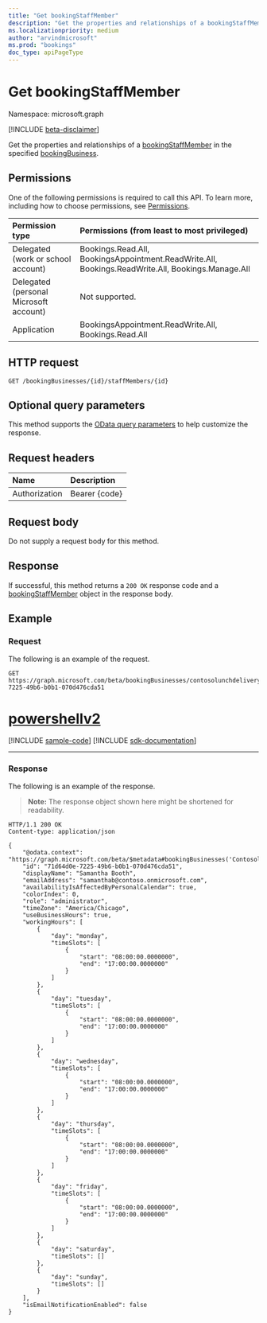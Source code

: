 ```yaml
---
title: "Get bookingStaffMember"
description: "Get the properties and relationships of a bookingStaffMember in the specified bookingbusiness."
ms.localizationpriority: medium
author: "arvindmicrosoft"
ms.prod: "bookings"
doc_type: apiPageType
---
```


# Get bookingStaffMember

Namespace: microsoft.graph

 [!INCLUDE [beta-disclaimer](../../includes/beta-disclaimer.md)]

Get the properties and relationships of a [bookingStaffMember](../resources/bookingstaffmember.md) in the specified [bookingBusiness](../resources/bookingbusiness.md).

## Permissions

One of the following permissions is required to call this API. To learn more, including how to choose permissions, see [Permissions](/graph/permissions-reference).

|Permission type      | Permissions (from least to most privileged)              |
|:--------------------|:---------------------------------------------------------|
|Delegated (work or school account) |  Bookings.Read.All, BookingsAppointment.ReadWrite.All, Bookings.ReadWrite.All, Bookings.Manage.All   |
|Delegated (personal Microsoft account) | Not supported.   |
|Application | BookingsAppointment.ReadWrite.All, Bookings.Read.All  |

## HTTP request
<!-- { "blockType": "ignored" } -->
```http
GET /bookingBusinesses/{id}/staffMembers/{id}
```

## Optional query parameters

This method supports the [OData query parameters](/graph/query-parameters) to help customize the response.

## Request headers

| Name      |Description|
|:----------|:----------|
| Authorization  | Bearer {code}|

## Request body

Do not supply a request body for this method.

## Response

If successful, this method returns a `200 OK` response code and a [bookingStaffMember](../resources/bookingstaffmember.md) object in the response body.
## Example
### Request
The following is an example of the request.

<!-- {
  "blockType": "request",
  "name": "get_bookingstaffmember",
  "sampleKeys": ["contosolunchdelivery@contoso.onmicrosoft.com", "71d64d0e-7225-49b6-b0b1-070d476cda51"]
}-->
```msgraph-interactive
GET https://graph.microsoft.com/beta/bookingBusinesses/contosolunchdelivery@contoso.onmicrosoft.com/staffmembers/71d64d0e-7225-49b6-b0b1-070d476cda51
```

# [powershellv2](#tab/powershellv2)
[!INCLUDE [sample-code](../includes/snippets/powershellv2/get-bookingstaffmember-powershellv2-snippets.md)]
[!INCLUDE [sdk-documentation](../includes/snippets/snippets-sdk-documentation-link.md)]

---

### Response

The following is an example of the response. 

>**Note:** The response object shown here might be shortened for readability.
<!-- {
  "blockType": "response",
  "truncated": true,
  "@odata.type": "microsoft.graph.bookingStaffMember"
} -->
```http
HTTP/1.1 200 OK
Content-type: application/json

{
    "@odata.context": "https://graph.microsoft.com/beta/$metadata#bookingBusinesses('Contosolunchdelivery%40contoso.onmicrosoft.com')/staffMembers/$entity",
    "id": "71d64d0e-7225-49b6-b0b1-070d476cda51",
    "displayName": "Samantha Booth",
    "emailAddress": "samanthab@contoso.onmicrosoft.com",
    "availabilityIsAffectedByPersonalCalendar": true,
    "colorIndex": 0,
    "role": "administrator",
    "timeZone": "America/Chicago",
    "useBusinessHours": true,
    "workingHours": [
        {
            "day": "monday",
            "timeSlots": [
                {
                    "start": "08:00:00.0000000",
                    "end": "17:00:00.0000000"
                }
            ]
        },
        {
            "day": "tuesday",
            "timeSlots": [
                {
                    "start": "08:00:00.0000000",
                    "end": "17:00:00.0000000"
                }
            ]
        },
        {
            "day": "wednesday",
            "timeSlots": [
                {
                    "start": "08:00:00.0000000",
                    "end": "17:00:00.0000000"
                }
            ]
        },
        {
            "day": "thursday",
            "timeSlots": [
                {
                    "start": "08:00:00.0000000",
                    "end": "17:00:00.0000000"
                }
            ]
        },
        {
            "day": "friday",
            "timeSlots": [
                {
                    "start": "08:00:00.0000000",
                    "end": "17:00:00.0000000"
                }
            ]
        },
        {
            "day": "saturday",
            "timeSlots": []
        },
        {
            "day": "sunday",
            "timeSlots": []
        }
    ],
    "isEmailNotificationEnabled": false
}
```

<!-- uuid: 8fcb5dbc-d5aa-4681-8e31-b001d5168d79
2015-10-25 14:57:30 UTC -->
<!--
{
  "type": "#page.annotation",
  "description": "Get bookingStaffMember",
  "keywords": "",
  "section": "documentation",
  "tocPath": "",
  "suppressions": [
  ]
}
-->
